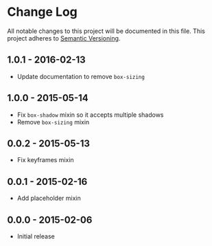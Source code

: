 # Change Log
All notable changes to this project will be documented in this file.
This project adheres to [Semantic Versioning](http://semver.org/).

## 1.0.1 - 2016-02-13
- Update documentation to remove `box-sizing`

## 1.0.0 - 2015-05-14
- Fix `box-shadow` mixin so it accepts multiple shadows
- Remove `box-sizing` mixin

## 0.0.2 - 2015-05-13
- Fix keyframes mixin

## 0.0.1 - 2015-02-16
- Add placeholder mixin

## 0.0.0 - 2015-02-06
- Initial release
